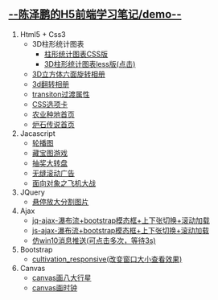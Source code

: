 ## [--陈泽鹏的H5前端学习笔记/demo--](https://chenzp1996.github.io/)
1. Html5 + Css3
    + 3D柱形统计图表
        + [柱形统计图表CSS版](https://chenzp1996.github.io/HTML%2BCSS/3D%E6%9F%B1%E5%BD%A2%E7%BB%9F%E8%AE%A1%E5%9B%BE%E8%A1%A8/20180810-3D%E6%9F%B1%E5%BD%A2%E7%BB%9F%E8%AE%A1%E5%9B%BE%E8%A1%A8CSS%E7%89%88/index.html)
        + [3D柱形统计图表less版(点击)](https://chenzp1996.github.io/HTML%2BCSS/3D%E6%9F%B1%E5%BD%A2%E7%BB%9F%E8%AE%A1%E5%9B%BE%E8%A1%A8/20180811-3D%E6%9F%B1%E5%BD%A2%E7%BB%9F%E8%AE%A1%E5%9B%BE%E8%A1%A8less%E7%89%88/index.html)
    + [3D立方体六面旋转相册](https://chenzp1996.github.io/HTML%2BCSS/3D%E7%AB%8B%E6%96%B9%E4%BD%93%E7%9B%B8%E5%86%8C/index.html)
    + [3d翻转相册](https://chenzp1996.github.io/HTML%2BCSS/css3-3d%E6%97%8B%E8%BD%AC%E7%9B%B8%E5%86%8C/index.html)
    + [transiton过渡属性](https://chenzp1996.github.io/HTML+CSS/transition属性练习/transition/index.html)
    + [CSS选项卡](https://chenzp1996.github.io/HTML+CSS/tabControl%E9%80%89%E9%A1%B9%E5%8D%A1/gallery.html)
    + [农业种地首页](https://chenzp1996.github.io/HTML+CSS/cultivation/index.html)
    + [炉石传说首页](https://chenzp1996.github.io/HTML+CSS/%E7%82%89%E7%9F%B3%E4%BC%A0%E8%AF%B4%E9%A6%96%E9%A1%B5/index.html)
2. Jacascript
    + [轮播图](https://chenzp1996.github.io/Javascript/slideshow%E8%BD%AE%E6%92%AD%E5%9B%BE/slideAlbum.html)
    + [藏宝图游戏](https://chenzp1996.github.io/Javascript/treasureMap%E8%97%8F%E5%AE%9D%E5%9B%BE%E6%B8%B8%E6%88%8F/treasureMap.html)
    + [抽奖大转盘](https://chenzp1996.github.io/Javascript/%E6%8A%BD%E5%A5%96-%E5%A4%A7%E8%BD%AC%E7%9B%98/lottery.html)
    + [无缝滚动广告](https://chenzp1996.github.io/Javascript/%E6%97%A0%E7%BC%9D%E6%BB%9A%E5%8A%A8/wufenghuadong.html)
    + [面向对象之飞机大战](https://chenzp1996.github.io/Javascript/%E9%A3%9E%E6%9C%BA%E5%A4%A7%E6%88%98%EF%BC%88%E9%9D%A2%E5%90%91%E5%AF%B9%E8%B1%A1%EF%BC%89/index.html)
3. JQuery
    + [悬停放大分割图片](https://chenzp1996.github.io/jQuery/%E6%82%AC%E5%81%9C%E6%94%BE%E5%A4%A7%E5%88%86%E5%89%B2%E5%9B%BE%E7%89%87/index.html)
4. Ajax
    +  [jq-ajax-瀑布流+bootstrap模态框+上下张切换+滚动加载](https://chenzp1996.github.io/Ajax/jq-ajax-%E7%80%91%E5%B8%83%E6%B5%81+bootstrap%E6%A8%A1%E6%80%81%E6%A1%86+%E4%B8%8A%E4%B8%8B%E5%BC%A0%E5%88%87%E6%8D%A2+%E6%BB%9A%E5%8A%A8%E5%8A%A0%E8%BD%BD/index.html)
    + [js-ajax-瀑布流+bootstrap模态框+上下张切换+滚动加载](https://chenzp1996.github.io/Ajax/js-ajax-%E7%80%91%E5%B8%83%E6%B5%81+bootstrap%E6%A8%A1%E6%80%81%E6%A1%86+%E4%B8%8A%E4%B8%8B%E5%BC%A0%E5%88%87%E6%8D%A2+%E6%BB%9A%E5%8A%A8%E5%8A%A0%E8%BD%BD/index.html)
    + [仿win10消息推送(可点击多次，等待3s)](https://chenzp1996.github.io/Ajax/%E4%BB%BFwin10%E6%B6%88%E6%81%AF%E6%8E%A8%E9%80%81/toast.html)
5. Bootstrap
    + [cultivation_responsive(改变窗口大小查看效果)](https://chenzp1996.github.io/bootstrap/cultivation_responsive/index_responsive.html)
6. Canvas
   + [canvas画八大行星](https://chenzp1996.github.io/canvas/canvas%E7%94%BB%E5%85%AB%E5%A4%A7%E8%A1%8C%E6%98%9F/sun.html)
   + [canvas画时钟](https://chenzp1996.github.io/canvas/canvas%E7%94%BB%E6%97%B6%E9%92%9F/clock.html)

